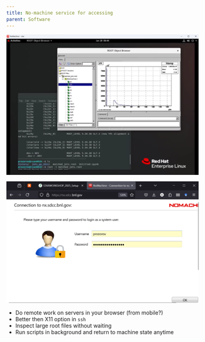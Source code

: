 ```yaml
---
title: No-machine service for accessing
parent: Software
---
```

![alt text](img/nomachine2.png)

![alt text](img/no_machine.png)

- Do remote work on servers in your browser (from mobile?)
- Better then X11 option in `ssh`
- Inspect large root files without waiting
- Run scripts in background and return to machine state anytime
